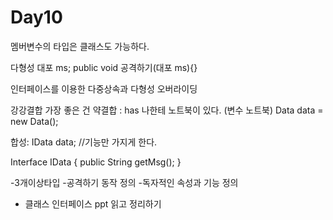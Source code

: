 # Day10

멤버변수의 타입은 클래스도 가능하다.

다형성
대포 ms;
public void 공격하기(대포 ms){}

인터페이스를 이용한 다중상속과 다형성
오버라이딩

강강결합
가장 좋은 건 약결합 : has
나한테 노트북이 있다. (변수 노트북)
Data data = new Data();

합성: IData data; //기능만 가지게 한다.

Interface IData {
	public String getMsg();
}

-3개이상타입
-공격하기 동작 정의
-독자적인 속성과 기능 정의

* 클래스 인터페이스 ppt 읽고 정리하기

